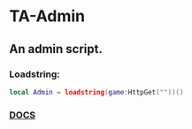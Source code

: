 # TA-Admin
## An admin script.

### Loadstring:
```lua
local Admin = loadstring(game:HttpGet(""))()
```
### [DOCS](/DOCS.md)

